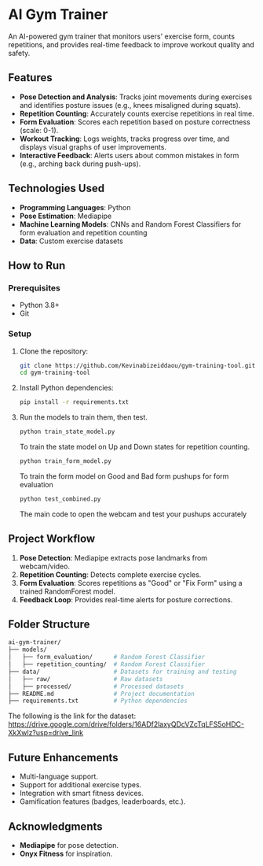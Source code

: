 # AI Gym Trainer

An AI-powered gym trainer that monitors users' exercise form, counts repetitions, and provides real-time feedback to improve workout quality and safety.

## Features
- **Pose Detection and Analysis**: Tracks joint movements during exercises and identifies posture issues (e.g., knees misaligned during squats).
- **Repetition Counting**: Accurately counts exercise repetitions in real time.
- **Form Evaluation**: Scores each repetition based on posture correctness (scale: 0-1).
- **Workout Tracking**: Logs weights, tracks progress over time, and displays visual graphs of user improvements.
- **Interactive Feedback**: Alerts users about common mistakes in form (e.g., arching back during push-ups).

## Technologies Used
- **Programming Languages**: Python
- **Pose Estimation**: Mediapipe
- **Machine Learning Models**: CNNs and Random Forest Classifiers for form evaluation and repetition counting
- **Data**: Custom exercise datasets

## How to Run
### Prerequisites
- Python 3.8+
- Git


### Setup
1. Clone the repository:
   ```bash
   git clone https://github.com/Kevinabizeiddaou/gym-training-tool.git
   cd gym-training-tool
   ```
2. Install Python dependencies:
   ```bash
   pip install -r requirements.txt
   ```
3. Run the models to train them, then test.
   ```bash
   python train_state_model.py
   ```
   To train the state model on Up and Down states for repetition counting.

   
   ```bash
   python train_form_model.py
   ```
   To train the form model on Good and Bad form pushups for form evaluation

   
   ```bash
   python test_combined.py
   ```
   The main code to open the webcam and test your pushups accurately

## Project Workflow
1. **Pose Detection**: Mediapipe extracts pose landmarks from webcam/video.
2. **Repetition Counting**: Detects complete exercise cycles.
3. **Form Evaluation**: Scores repetitions as "Good" or "Fix Form" using a trained RandomForest model.
4. **Feedback Loop**: Provides real-time alerts for posture corrections.

## Folder Structure
```bash
ai-gym-trainer/
├── models/                   
│   ├── form_evaluation/      # Random Forest Classifier
│   ├── repetition_counting/  # Random Forest Classifier
├── data/                     # Datasets for training and testing
│   ├── raw/                  # Raw datasets
│   ├── processed/            # Processed datasets
├── README.md                 # Project documentation
├── requirements.txt          # Python dependencies
```

The following is the link for the dataset: https://drive.google.com/drive/folders/16ADf2laxyQDcVZcTqLFS5oHDC-XkXwlz?usp=drive_link

## Future Enhancements
- Multi-language support.
- Support for additional exercise types.
- Integration with smart fitness devices.
- Gamification features (badges, leaderboards, etc.).

## Acknowledgments
- **Mediapipe** for pose detection.
- **Onyx Fitness** for inspiration.



